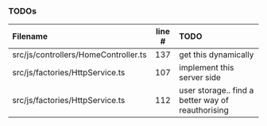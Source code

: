 ### TODOs
| Filename | line # | TODO
|:------|:------:|:------
| src/js/controllers/HomeController.ts | 137 | get this dynamically
| src/js/factories/HttpService.ts | 107 | implement this server side
| src/js/factories/HttpService.ts | 112 | user storage.. find a better way of reauthorising